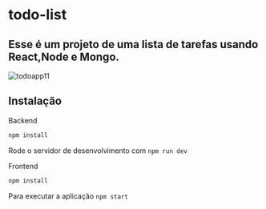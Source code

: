 # todo-list
## Esse é um projeto de uma lista de tarefas usando React,Node e Mongo.

![todoapp11](https://user-images.githubusercontent.com/28407757/78842647-f5aded00-79d6-11ea-927e-69ba1f8fe6d9.png)

## Instalação
Backend
```sh
npm install 
```
Rode o servidor de desenvolvimento com ``` npm run dev ```

Frontend
```sh
npm install
```
Para executar a aplicação ``` npm start ```
